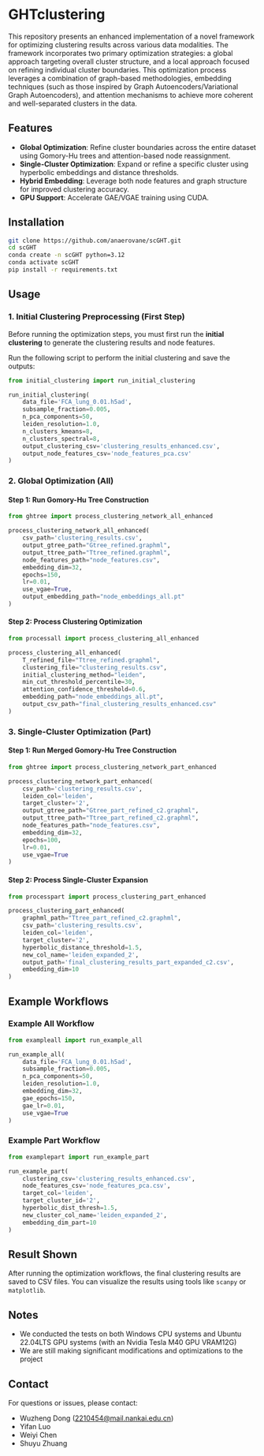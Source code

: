 # GHTclustering

This repository presents an enhanced implementation of a novel framework for optimizing clustering results across various data modalities. The framework incorporates two primary optimization strategies: a global approach targeting overall cluster structure, and a local approach focused on refining individual cluster boundaries. This optimization process leverages a combination of graph-based methodologies, embedding techniques (such as those inspired by Graph Autoencoders/Variational Graph Autoencoders), and attention mechanisms to achieve more coherent and well-separated clusters in the data.

## Features

- **Global Optimization**: Refine cluster boundaries across the entire dataset using Gomory-Hu trees and attention-based node reassignment.
- **Single-Cluster Optimization**: Expand or refine a specific cluster using hyperbolic embeddings and distance thresholds.
- **Hybrid Embedding**: Leverage both node features and graph structure for improved clustering accuracy.
- **GPU Support**: Accelerate GAE/VGAE training using CUDA.

## Installation

```bash
git clone https://github.com/anaerovane/scGHT.git
cd scGHT
conda create -n scGHT python=3.12
conda activate scGHT
pip install -r requirements.txt
```

## Usage

### 1. Initial Clustering Preprocessing (First Step)

Before running the optimization steps, you must first run the **initial clustering** to generate the clustering results and node features.

Run the following script to perform the initial clustering and save the outputs:

```python
from initial_clustering import run_initial_clustering

run_initial_clustering(
    data_file='FCA_lung_0.01.h5ad',
    subsample_fraction=0.005,
    n_pca_components=50,
    leiden_resolution=1.0,
    n_clusters_kmeans=8,
    n_clusters_spectral=8,
    output_clustering_csv='clustering_results_enhanced.csv',
    output_node_features_csv='node_features_pca.csv'
)
```

### 2. Global Optimization (All)

#### Step 1: Run Gomory-Hu Tree Construction

```python
from ghtree import process_clustering_network_all_enhanced

process_clustering_network_all_enhanced(
    csv_path='clustering_results.csv',
    output_gtree_path="Gtree_refined.graphml",
    output_ttree_path="Ttree_refined.graphml",
    node_features_path="node_features.csv",
    embedding_dim=32,
    epochs=150,
    lr=0.01,
    use_vgae=True,
    output_embedding_path="node_embeddings_all.pt"
)
```

#### Step 2: Process Clustering Optimization

```python
from processall import process_clustering_all_enhanced

process_clustering_all_enhanced(
    T_refined_file="Ttree_refined.graphml",
    clustering_file="clustering_results.csv",
    initial_clustering_method="leiden",
    min_cut_threshold_percentile=30,
    attention_confidence_threshold=0.6,
    embedding_path="node_embeddings_all.pt",
    output_csv_path="final_clustering_results_enhanced.csv"
)
```

### 3. Single-Cluster Optimization (Part)

#### Step 1: Run Merged Gomory-Hu Tree Construction

```python
from ghtree import process_clustering_network_part_enhanced

process_clustering_network_part_enhanced(
    csv_path='clustering_results.csv',
    leiden_col='leiden',
    target_cluster='2',
    output_gtree_path="Gtree_part_refined_c2.graphml",
    output_ttree_path="Ttree_part_refined_c2.graphml",
    node_features_path="node_features.csv",
    embedding_dim=32,
    epochs=100,
    lr=0.01,
    use_vgae=True
)
```

#### Step 2: Process Single-Cluster Expansion

```python
from processpart import process_clustering_part_enhanced

process_clustering_part_enhanced(
    graphml_path="Ttree_part_refined_c2.graphml",
    csv_path='clustering_results.csv',
    leiden_col='leiden',
    target_cluster='2',
    hyperbolic_distance_threshold=1.5,
    new_col_name='leiden_expanded_2',
    output_path='final_clustering_results_part_expanded_c2.csv',
    embedding_dim=10
)
```

## Example Workflows

### Example All Workflow

```python
from exampleall import run_example_all

run_example_all(
    data_file='FCA_lung_0.01.h5ad',
    subsample_fraction=0.005,
    n_pca_components=50,
    leiden_resolution=1.0,
    embedding_dim=32,
    gae_epochs=150,
    gae_lr=0.01,
    use_vgae=True
)
```

### Example Part Workflow

```python
from examplepart import run_example_part

run_example_part(
    clustering_csv='clustering_results_enhanced.csv',
    node_features_csv='node_features_pca.csv',
    target_col='leiden',
    target_cluster_id='2',
    hyperbolic_dist_thresh=1.5,
    new_cluster_col_name='leiden_expanded_2',
    embedding_dim_part=10
)
```

## Result Shown

After running the optimization workflows, the final clustering results are saved to CSV files. You can visualize the results using tools like `scanpy` or `matplotlib`.

## Notes

- We conducted the tests on both Windows CPU systems and Ubuntu 22.04LTS GPU systems (with an Nvidia Tesla M40 GPU VRAM12G)
- We are still making significant modifications and optimizations to the project

## Contact

For questions or issues, please contact:
- Wuzheng Dong (2210454@mail.nankai.edu.cn)
- Yifan Luo
- Weiyi Chen
- Shuyu Zhuang
